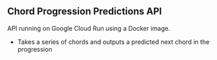 

## Chord Progression Predictions API

API running on Google Cloud Run using a Docker image.

- Takes a series of chords and outputs a predicted next chord in the progression
